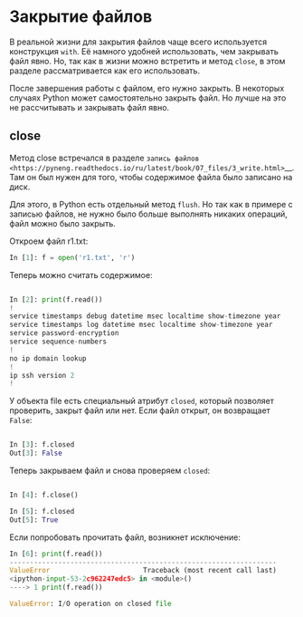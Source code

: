 # Закрытие файлов

В реальной жизни для закрытия файлов чаще всего используется
конструкция ``with``. Её намного удобней использовать, чем закрывать
файл явно. Но, так как в жизни можно встретить и метод ``close``, в
этом разделе рассматривается как его использовать.

После завершения работы с файлом, его нужно закрыть.
В некоторых случаях Python может самостоятельно закрыть файл.
Но лучше на это не рассчитывать и закрывать файл явно.

## close

Метод close встречался в разделе `запись файлов <https://pyneng.readthedocs.io/ru/latest/book/07_files/3_write.html>`__.
Там он был нужен для того, чтобы содержимое файла было записано на диск.

Для этого, в Python есть отдельный метод ``flush``.
Но так как в примере с записью файлов, не нужно было больше
выполнять никаких операций, файл можно было закрыть.

Откроем файл r1.txt:

```python
In [1]: f = open('r1.txt', 'r')
```

Теперь можно считать содержимое:

```python

In [2]: print(f.read())
!
service timestamps debug datetime msec localtime show-timezone year
service timestamps log datetime msec localtime show-timezone year
service password-encryption
service sequence-numbers
!
no ip domain lookup
!
ip ssh version 2
!
```

У объекта file есть специальный атрибут ``closed``, который позволяет
проверить, закрыт файл или нет.
Если файл открыт, он возвращает ``False``:

```python

In [3]: f.closed
Out[3]: False
```

Теперь закрываем файл и снова проверяем ``closed``:

```python

In [4]: f.close()

In [5]: f.closed
Out[5]: True
```

Если попробовать прочитать файл, возникнет исключение:

```python
In [6]: print(f.read())
------------------------------------------------------------------
ValueError                       Traceback (most recent call last)
<ipython-input-53-2c962247edc5> in <module>()
----> 1 print(f.read())

ValueError: I/O operation on closed file
```
